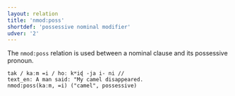 ```yaml
---
layout: relation
title: 'nmod:poss'
shortdef: 'possessive nominal modifier'
udver: '2'
---
```


The `nmod:poss` relation is used between a nominal clause and its possessive pronoun.

~~~ sdparse
tak / kaːm =i / hoː kʷiɖ -ja i- ni //
text_en: A man said: "My camel disappeared.
nmod:poss(kaːm, =i) ("camel", possessive)
~~~
<!-- Interlanguage links updated So kvě 14 19:03:49 CEST 2022 -->
